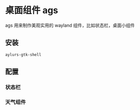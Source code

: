 # 桌面组件 ags

ags 用来制作美观实用的 wayland 组件，比如状态栏，桌面小组件

## 安装

```bash
aylurs-gtk-shell
```

## 配置

### 状态栏 

### 天气组件


